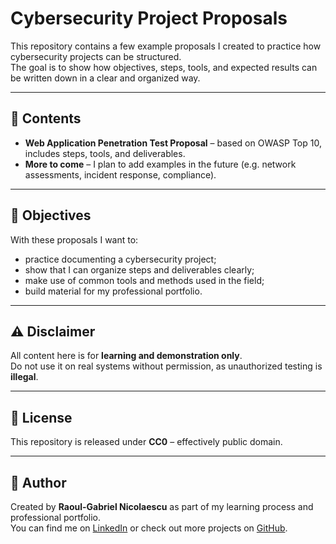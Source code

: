 # Cybersecurity Project Proposals

This repository contains a few example proposals I created to practice how cybersecurity projects can be structured.  
The goal is to show how objectives, steps, tools, and expected results can be written down in a clear and organized way.  

---

## 📂 Contents
- **Web Application Penetration Test Proposal** – based on OWASP Top 10, includes steps, tools, and deliverables.  
- **More to come** – I plan to add examples in the future (e.g. network assessments, incident response, compliance).  

---

## 🎯 Objectives
With these proposals I want to:  
- practice documenting a cybersecurity project;  
- show that I can organize steps and deliverables clearly;  
- make use of common tools and methods used in the field;  
- build material for my professional portfolio.  

---

## ⚠️ Disclaimer
All content here is for **learning and demonstration only**.  
Do not use it on real systems without permission, as unauthorized testing is **illegal**.  

---

## 📜 License
This repository is released under **CC0** – effectively public domain.  

---

## 👤 Author
Created by **Raoul-Gabriel Nicolaescu** as part of my learning process and professional portfolio.  
You can find me on [LinkedIn](https://linkedin.com/in/raoul-nicolaescu) or check out more projects on [GitHub](https://github.com/INRG13I).
